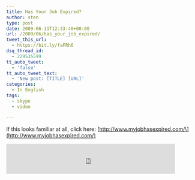 ```yaml
---
title: Has Your Job Expired?
author: sten
type: post
date: 2009-06-11T12:33:40+00:00
url: /2009/06/has_your_job_expired/
tweet_this_url:
  - https://bit.ly/faFRh6
dsq_thread_id:
  - 229535599
tt_auto_tweet:
  - 'false'
tt_auto_tweet_text:
  - 'New post: [TITLE] [URL]'
categories:
  - In English
tags:
  - skype
  - video

---
```


  
If this looks familiar at all, click here: \[http://www.myjobhasexpired.com/\](http://www.myjobhasexpired.com/)

<iframe src="http://www.facebook.com/plugins/like.php?href=http%3A%2F%2Fsten.tamkivi.com%2F2009%2F06%2Fhas_your_job_expired%2F&layout=standard&show_faces=true&width=450&action=like&colorscheme=light&height=80" scrolling="no" frameborder="0" style="border:none; overflow:hidden; width:450px; height:80px;" allowTransparency="true"></iframe>